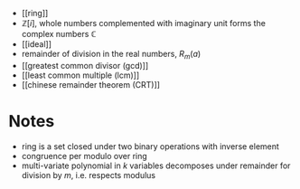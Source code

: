 
- [[ring]]
- $\mathbb{Z}[i]$, whole numbers complemented with imaginary unit forms the complex numbers $\mathbb{C}$
- [[ideal]]
- remainder of division in the real numbers, $R_{m}(a)$
- [[greatest common divisor (gcd)]]
- [[least common multiple (lcm)]]
- [[chinese remainder theorem (CRT)]]



# Notes
- ring is a set closed under two binary operations with inverse element
- congruence per modulo over ring
- multi-variate polynomial in $k$ variables decomposes under remainder for division by $m$, i.e. respects modulus

